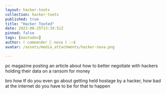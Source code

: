 ```yaml
---
layout: hacker-toots
collection: hacker-toots
published: true
title: "Hacker Tooted"
date: 2023-08-25T13:34:51Z
pinned: false
tags: [mastodon]
author: ⸸ commander ░ nova ⸸ :~$
avatar: /assets/media_attachments/hacker-nova.png

---
```


<p>pc magazine posting an article about how to better negotiate with hackers holding their data on a ransom for money</p><p>bro how tf do you even go about getting held hostage by a hacker, how bad at the internet do you have to be for that to happen</p>


